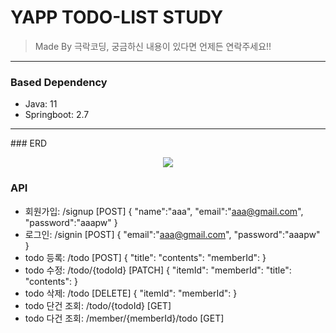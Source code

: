 # YAPP TODO-LIST STUDY

> Made By 극락코딩, 궁금하신 내용이 있다면 언제든 연락주세요!!

<hr>

### Based Dependency
* Java: 11
* Springboot: 2.7
<hr>
### ERD
<p align="center">
  <img src="![Untitled](https://github.com/minseo300/spring_cloud_demo/assets/76048180/1f762168-444f-4231-b17c-52332a77b798)">
</p>


### API
* 회원가입: /signup [POST]
  {
    "name":"aaa",
    "email":"aaa@gmail.com",
    "password":"aaapw"
  }
* 로그인: /signin [POST]
  {
    "email":"aaa@gmail.com",
    "password":"aaapw"
  }
* todo 등록: /todo [POST]
  {
    "title":
    "contents":
    "memberId":
  }
* todo 수정: /todo/{todoId} [PATCH]
  {
    "itemId":
    "memberId":
    "title":
    "contents":
  }
* todo 삭제: /todo [DELETE]
  {
    "itemId":
    "memberId":
  }
* todo 단건 조회: /todo/{todoId} [GET]
* todo 다건 조회: /member/{memberId}/todo [GET]
